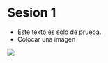 # Sesion 1

 - Este texto es solo de prueba.
 - Colocar una imagen
 
 ![](https://kanbanize.com/blog/wp-content/uploads/2014/11/GitHub.jpg)
